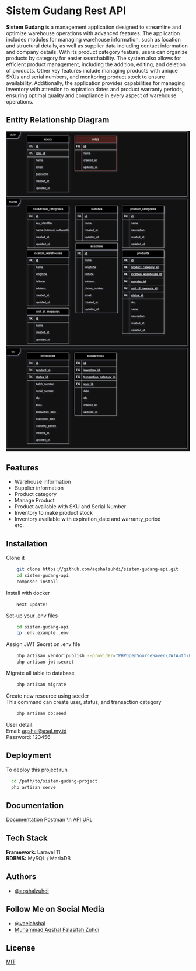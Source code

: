 
# Sistem Gudang Rest API

**Sistem Gudang** is a management application designed to streamline and optimize warehouse operations with advanced features. The application includes modules for managing warehouse information, such as location and structural details, as well as supplier data including contact information and company details. With its product category feature, users can organize products by category for easier searchability. The system also allows for efficient product management, including the addition, editing, and deletion of products. Other key features include managing products with unique SKUs and serial numbers, and monitoring product stock to ensure availability. Additionally, the application provides capabilities for managing inventory with attention to expiration dates and product warranty periods, ensuring optimal quality and compliance in every aspect of warehouse operations.


## Entity Relationship Diagram

![Entity Relationship Diagrams](images/sistem-gudang-erd.png)


## Features

- Warehouse information
- Supplier information
- Product category
- Manage Product
- Product available with SKU and Serial Number
- Inventory to make product stock
- Inventory available with expiration_date and warranty_period \
etc.


## Installation

Clone it

```bash
    git clone https://github.com/aqshalzuhdi/sistem-gudang-api.git
    cd sistem-gudang-api
    composer install
```

Install with docker

```bash
    Next update!
```

Set-up your .env files

```bash
    cd sistem-gudang-api
    cp .env.example .env
```

Assign JWT Secret on .env file

```bash
    php artisan vendor:publish --provider="PHPOpenSourceSaver\JWTAuth\Providers\LaravelServiceProvider"
    php artisan jwt:secret
```

Migrate all table to database

```bash
    php artisan migrate
```

Create new resource using seeder \
This command can create user, status, and transaction category

```bash
    php artisan db:seed
```

User detail: \
Email: aqshal@asal.my.id \
Password: 123456

## Deployment

To deploy this project run

```bash
  cd /path/to/sistem-gudang-project
  php artisan serve
```

## Documentation

[Documentation Postman](https://documenter.getpostman.com/view/4749256/2sAXjM5s5f) \n
[API URL](https://sistem-gudang.asal.my.id/api)

## Tech Stack

**Framework:** Laravel 11 \
**RDBMS:** MySQL / MariaDB

## Authors

- [@aqshalzuhdi](https://www.github.com/aqshalzuhdi)

## Follow Me on Social Media

- [@yaelahshal](https://www.instagram.com/yaelahshal)
- [Muhammad Aqshal Falasifah Zuhdi](https://www.linkedin.com/in/muhammad-aqshal-falasifah-zuhdi-853165274/)


## License

[MIT](https://choosealicense.com/licenses/mit/)

